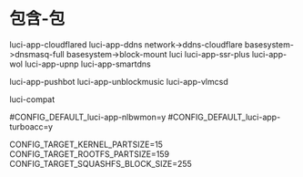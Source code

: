 # 包含-包



luci-app-cloudflared
luci-app-ddns
network->ddns-cloudflare
basesystem->dnsmasq-full
basesystem->block-mount
luci
luci-app-ssr-plus
luci-app-wol
luci-app-upnp
luci-app-smartdns

luci-app-pushbot
luci-app-unblockmusic
luci-app-vlmcsd

luci-compat

#CONFIG_DEFAULT_luci-app-nlbwmon=y
#CONFIG_DEFAULT_luci-app-turboacc=y


CONFIG_TARGET_KERNEL_PARTSIZE=15
CONFIG_TARGET_ROOTFS_PARTSIZE=159
CONFIG_TARGET_SQUASHFS_BLOCK_SIZE=255